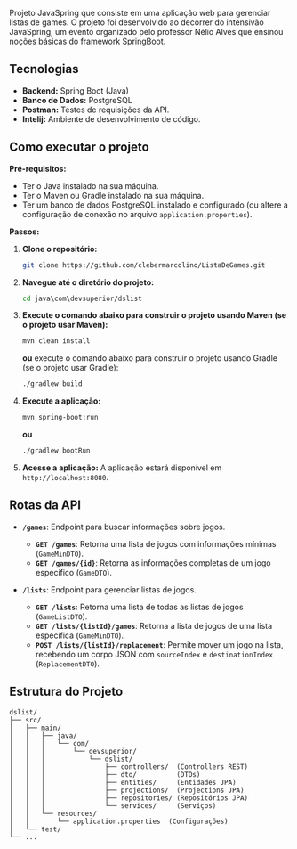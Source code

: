 Projeto JavaSpring que consiste em uma aplicação web para gerenciar listas de games. O projeto foi desenvolvido ao decorrer do intensivão JavaSpring, um evento organizado pelo professor Nélio Alves que ensinou noções básicas do framework SpringBoot.

## Tecnologias

* **Backend:** Spring Boot (Java)
* **Banco de Dados:** PostgreSQL
* **Postman:** Testes de requisições da API.
* **Intelij:** Ambiente de desenvolvimento de código.

## Como executar o projeto

**Pré-requisitos:**

* Ter o Java instalado na sua máquina.
* Ter o Maven ou Gradle instalado na sua máquina.
* Ter um banco de dados PostgreSQL instalado e configurado (ou altere a configuração de conexão no arquivo `application.properties`).

**Passos:**

1. **Clone o repositório:**
   ```bash
   git clone https://github.com/clebermarcolino/ListaDeGames.git
   ```

2. **Navegue até o diretório do projeto:**
   ```bash
   cd java\com\devsuperior/dslist
   ```

3. **Execute o comando abaixo para construir o projeto usando Maven (se o projeto usar Maven):**
   ```bash
   mvn clean install
   ```
   **ou** execute o comando abaixo para construir o projeto usando Gradle (se o projeto usar Gradle):
   ```bash
   ./gradlew build
   ```

4. **Execute a aplicação:**
   ```bash
   mvn spring-boot:run
   ```
   **ou**
   ```bash
   ./gradlew bootRun
   ```

5. **Acesse a aplicação:**  A aplicação estará disponível em `http://localhost:8080`.


## Rotas da API

* **`/games`**:  Endpoint para buscar informações sobre jogos.
    * **`GET /games`**: Retorna uma lista de jogos com informações mínimas (`GameMinDTO`).
    * **`GET /games/{id}`**: Retorna as informações completas de um jogo específico (`GameDTO`).

* **`/lists`**: Endpoint para gerenciar listas de jogos.
    * **`GET /lists`**: Retorna uma lista de todas as listas de jogos (`GameListDTO`).
    * **`GET /lists/{listId}/games`**: Retorna a lista de jogos de uma lista específica (`GameMinDTO`).
    * **`POST /lists/{listId}/replacement`**: Permite mover um jogo na lista, recebendo um corpo JSON com `sourceIndex` e `destinationIndex` (`ReplacementDTO`).

## Estrutura do Projeto
```
dslist/
├── src/
│   ├── main/
│   │   ├── java/
│   │   │   └── com/
│   │   │       └── devsuperior/
│   │   │           └── dslist/
│   │   │               ├── controllers/  (Controllers REST)
│   │   │               ├── dto/          (DTOs)
│   │   │               ├── entities/     (Entidades JPA)
│   │   │               ├── projections/  (Projections JPA)
│   │   │               ├── repositories/ (Repositórios JPA)
│   │   │               └── services/     (Serviços)
│   │   └── resources/
│   │       └── application.properties  (Configurações)
│   └── test/
└── ...
```

